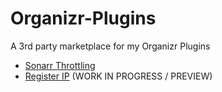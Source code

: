 # Organizr-Plugins
A 3rd party marketplace for my Organizr Plugins

- [Sonarr Throttling](https://github.com/TehMuffinMoo/SonarrThrottling)
- [Register IP](https://github.com/TehMuffinMoo/RegisterIP) (WORK IN PROGRESS / PREVIEW)
